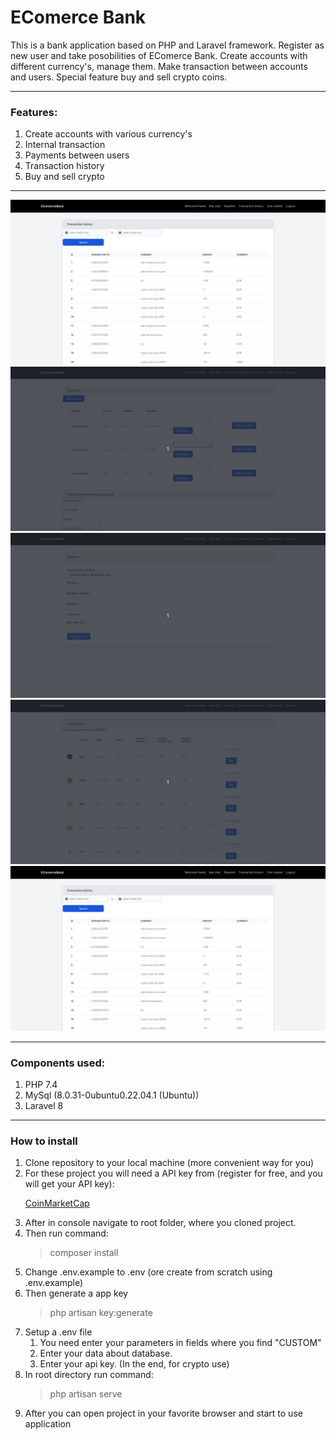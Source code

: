 # EComerce Bank

This is a bank application based on PHP and Laravel framework.  Register as new user and take posobilities of EComerce Bank. 
Create accounts with different currency's, manage them. Make transaction between accounts and users. 
Special feature buy and sell crypto coins.

---

### Features:
<ol>
    <li>Create accounts with various currency's</li>
    <li>Internal transaction</li>
    <li>Payments between users</li>
    <li>Transaction history</li>
    <li>Buy and sell crypto</li>
</ol>

---

![picture_screanshot](https://github.com/pentakostal/MyEBank/blob/main/public/pictures/screenshot_1.png)
![](https://github.com/pentakostal/MyEBank/blob/main/public/pictures/Peek%202022-12-26%2009-19.gif)
![](https://github.com/pentakostal/MyEBank/blob/main/public/pictures/Peek%202023-01-22%2016-23.gif)
![](https://github.com/pentakostal/MyEBank/blob/main/public/pictures/Peek%202023-01-22%2016-24.gif)
![picture_screenshot](https://github.com/pentakostal/MyEBank/blob/main/public/pictures/screenshot_1.png)

---

### Components used:
<ol>
    <li>PHP 7.4</li>
    <li>MySql (8.0.31-0ubuntu0.22.04.1 (Ubuntu))</li>
    <li>Laravel 8</li>
</ol>

---

### How to install
<ol>
<li>Clone repository to your local machine (more convenient way for you)</li>
<li>For these project you will need a API key from (register for free, and you will
get your API key): </li>

[CoinMarketCap](https://coinmarketcap.com/api/)

<li>After in console navigate to root folder, where you cloned project.</li>
<li>Then run command:</li>

> composer install

<li>Change .env.example to .env (ore create from scratch using .env.example)</li>
<li>Then generate a app key</li>

> php artisan key:generate

<li>Setup a .env file
    <ol>
        <li>You need enter your parameters in fields where you find "CUSTOM"</li>
        <li>Enter your data about database.</li>
        <li>Enter your api key. (In the end, for crypto use)</li>
    </ol>
</li>
<li>In root directory run command:</li>

>php artisan serve

<li>After you can open project in your favorite browser and start to use application</li>
</ol>
